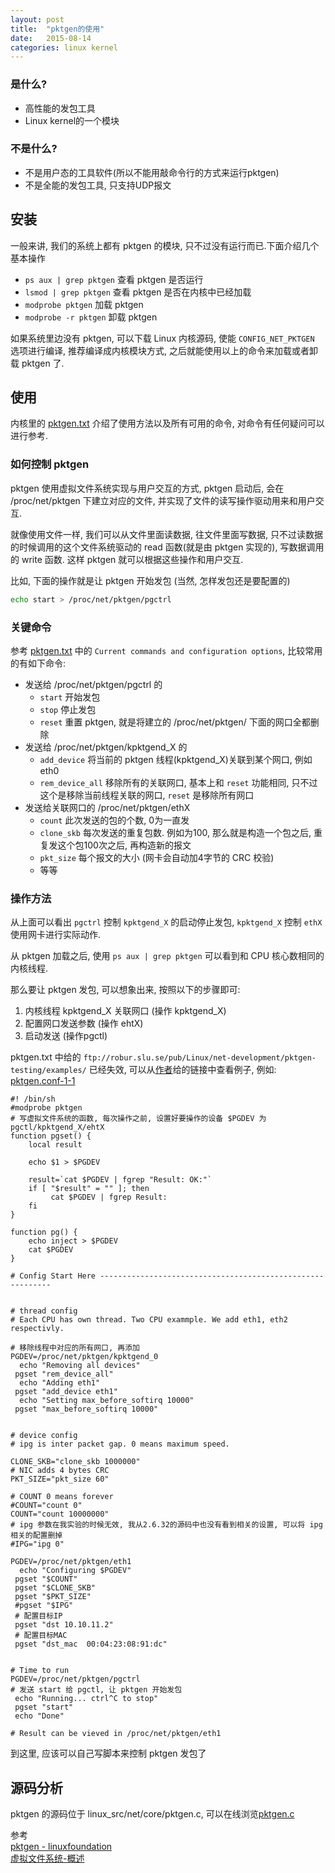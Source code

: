 ```yaml
---
layout: post
title:  "pktgen的使用"
date:   2015-08-14
categories: linux kernel
---
```


### 是什么?

* 高性能的发包工具
* Linux kernel的一个模块

### 不是什么?

* 不是用户态的工具软件(所以不能用敲命令行的方式来运行pktgen)
* 不是全能的发包工具, 只支持UDP报文

## 安装

一般来讲, 我们的系统上都有 pktgen 的模块, 只不过没有运行而已.下面介绍几个基本操作   

* `ps aux | grep pktgen` 查看 pktgen 是否运行  
* `lsmod | grep pktgen` 查看 pktgen 是否在内核中已经加载
* `modprobe pktgen` 加载 pktgen
* `modprobe -r pktgen` 卸载 pktgen

如果系统里边没有 pktgen, 可以下载 Linux 内核源码, 使能 `CONFIG_NET_PKTGEN` 选项进行编译, 推荐编译成内核模块方式, 之后就能使用以上的命令来加载或者卸载 pktgen 了.

## 使用

内核里的 [pktgen.txt](https://www.kernel.org/doc/Documentation/networking/pktgen.txt) 介绍了使用方法以及所有可用的命令, 对命令有任何疑问可以进行参考.

### 如何控制 pktgen

pktgen 使用虚拟文件系统实现与用户交互的方式, pktgen 启动后, 会在 /proc/net/pktgen 下建立对应的文件, 并实现了文件的读写操作驱动用来和用户交互.   

就像使用文件一样, 我们可以从文件里面读数据, 往文件里面写数据, 只不过读数据的时候调用的这个文件系统驱动的 read 函数(就是由 pktgen 实现的), 写数据调用的 write 函数. 这样 pktgen 就可以根据这些操作和用户交互.  

比如, 下面的操作就是让 pktgen 开始发包 (当然, 怎样发包还是要配置的)

```sh
echo start > /proc/net/pktgen/pgctrl
```

### 关键命令

参考 [pktgen.txt](https://www.kernel.org/doc/Documentation/networking/pktgen.txt) 中的 `Current commands and configuration options`, 比较常用的有如下命令:

* 发送给 /proc/net/pktgen/pgctrl 的
	* `start` 开始发包
	* `stop` 停止发包
	* `reset` 重置 pktgen, 就是将建立的 /proc/net/pktgen/ 下面的网口全都删除
* 发送给 /proc/net/pktgen/kpktgend_X 的
	* `add_device` 将当前的 pktgen 线程(kpktgend_X)关联到某个网口, 例如 eth0
	* `rem_device_all` 移除所有的关联网口, 基本上和 `reset` 功能相同, 只不过这个是移除当前线程关联的网口, `reset` 是移除所有网口
* 发送给关联网口的 /proc/net/pktgen/ethX
	* `count` 此次发送的包的个数, 0为一直发
	* `clone_skb` 每次发送的重复包数. 例如为100, 那么就是构造一个包之后, 重复发这个包100次之后, 再构造新的报文
	* `pkt_size` 每个报文的大小 (网卡会自动加4字节的 CRC 校验)
	* 等等

### 操作方法

从上面可以看出 `pgctrl` 控制 `kpktgend_X` 的启动停止发包, `kpktgend_X` 控制 `ethX` 使用网卡进行实际动作. 

从 pktgen 加载之后, 使用 `ps aux | grep pktgen` 可以看到和 CPU 核心数相同的内核线程.

那么要让 pktgen 发包, 可以想象出来, 按照以下的步骤即可:

1. 内核线程 kpktgend\_X 关联网口 (操作 kpktgend\_X)
2. 配置网口发送参数 (操作 ehtX)
3. 启动发送 (操作pgctl)

pktgen.txt 中给的 `ftp://robur.slu.se/pub/Linux/net-development/pktgen-testing/examples/` 已经失效, 可以从[作者](https://people.kth.se/~danieltt/pktgen/)给的链接中查看例子, 例如: [pktgen.conf-1-1](http://people.kth.se/~danieltt/pktgen/examples/pktgen.conf-1-1)

```
#! /bin/sh
#modprobe pktgen
# 写虚拟文件系统的函数, 每次操作之前, 设置好要操作的设备 $PGDEV 为 pgctl/kpktgend_X/ehtX
function pgset() {
    local result

    echo $1 > $PGDEV

    result=`cat $PGDEV | fgrep "Result: OK:"`
    if [ "$result" = "" ]; then
         cat $PGDEV | fgrep Result:
    fi
}

function pg() {
    echo inject > $PGDEV
    cat $PGDEV
}

# Config Start Here -----------------------------------------------------------


# thread config
# Each CPU has own thread. Two CPU exammple. We add eth1, eth2 respectivly.

# 移除线程中对应的所有网口, 再添加
PGDEV=/proc/net/pktgen/kpktgend_0
  echo "Removing all devices"
 pgset "rem_device_all" 
  echo "Adding eth1"
 pgset "add_device eth1" 
  echo "Setting max_before_softirq 10000"
 pgset "max_before_softirq 10000"


# device config
# ipg is inter packet gap. 0 means maximum speed.

CLONE_SKB="clone_skb 1000000"
# NIC adds 4 bytes CRC
PKT_SIZE="pkt_size 60"

# COUNT 0 means forever
#COUNT="count 0"
COUNT="count 10000000"
# ipg 参数在我实验的时候无效, 我从2.6.32的源码中也没有看到相关的设置, 可以将 ipg 相关的配置删掉
#IPG="ipg 0"

PGDEV=/proc/net/pktgen/eth1
  echo "Configuring $PGDEV"
 pgset "$COUNT"
 pgset "$CLONE_SKB"
 pgset "$PKT_SIZE"
 #pgset "$IPG"
 # 配置目标IP
 pgset "dst 10.10.11.2" 
 # 配置目标MAC
 pgset "dst_mac  00:04:23:08:91:dc"


# Time to run
PGDEV=/proc/net/pktgen/pgctrl
# 发送 start 给 pgctl, 让 pktgen 开始发包
 echo "Running... ctrl^C to stop"
 pgset "start" 
 echo "Done"

# Result can be vieved in /proc/net/pktgen/eth1
```

到这里, 应该可以自己写脚本来控制 pktgen 发包了

## 源码分析

pktgen 的源码位于 linux_src/net/core/pktgen.c, 可以在线浏览[pktgen.c](http://lxr.oss.org.cn/source/net/core/pktgen.c)



参考  
[pktgen - linuxfoundation](http://www.linuxfoundation.org/collaborate/workgroups/networking/pktgen)  
[虚拟文件系统-概述](http://oss.org.cn/kernel-book/ch08/8.1.htm)

